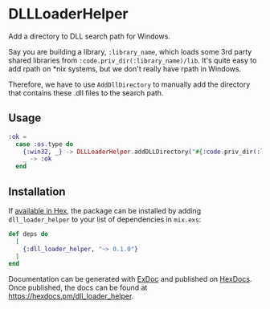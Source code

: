 # DLLLoaderHelper

Add a directory to DLL search path for Windows. 

Say you are building a library, `:library_name`, which loads some 3rd party shared libraries from
`:code.priv_dir(:library_name)/lib`. It's quite easy to add rpath on *nix systems, but we don't really have
rpath in Windows. 

Therefore, we have to use `AddDllDirectory` to manually add the directory that contains these
.dll files to the search path.

## Usage
```elixir
:ok = 
  case :os.type do
    {:win32, _} -> DLLLoaderHelper.addDLLDirectory("#{:code.priv_dir(:library_name)}/lib")
    _ -> :ok
  end
```

## Installation

If [available in Hex](https://hex.pm/docs/publish), the package can be installed
by adding `dll_loader_helper` to your list of dependencies in `mix.exs`:

```elixir
def deps do
  [
    {:dll_loader_helper, "~> 0.1.0"}
  ]
end
```

Documentation can be generated with [ExDoc](https://github.com/elixir-lang/ex_doc)
and published on [HexDocs](https://hexdocs.pm). Once published, the docs can
be found at <https://hexdocs.pm/dll_loader_helper>.

